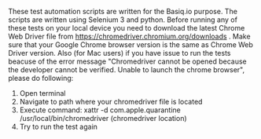 These test automation scripts are written for the Basiq.io purpose. The scripts are written using Selenium 3 and python.
Before running any of these tests on your local device you need to download the latest Chrome Web Driver file from https://chromedriver.chromium.org/downloads . Make sure that your Google Chrome browser version is the same as Chrome Web Driver version.
Also (for Mac users) if you have issue to run the tests beacuse of the error message "Chromedriver cannot be opened because the developer cannot be verified. Unable to launch the chrome browser", please do following:
1) Open terminal
2) Navigate to path where your chromedriver file is located
3) Execute command: xattr -d com.apple.quarantine /usr/local/bin/chromedriver (chromedriver location)
4) Try to run the test again
